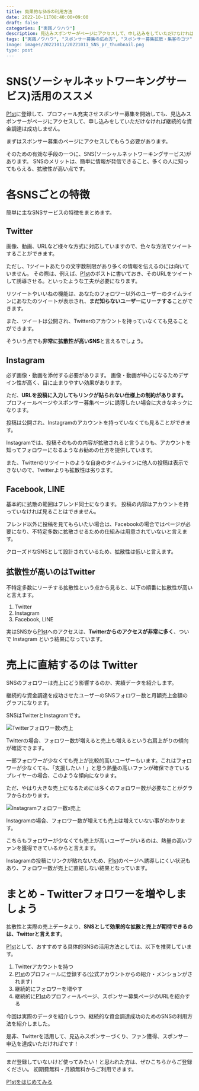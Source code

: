 ```yaml
---
title: 効果的なSNSの利用方法
date: 2022-10-11T08:40:00+09:00
draft: false
categories: ["実践ノウハウ"]
description: 見込みスポンサーがページにアクセスして、申し込みをしていただけなければ継続的な資金調達は成功しません。まずはスポンサー募集のページにアクセスしてもらう必要があります。実際の売上データを紹介しつつ、どのSNSを活用すべきなのか説明します。
tags: ["実践ノウハウ", "スポンサー募集の広め方", "スポンサー募集拡散・集客のコツ", パーソナルファンディング"]
image: images/20221011/20221011_SNS_pr_thumbnail.png
type: post
---
```


# SNS(ソーシャルネットワーキングサービス)活用のススメ

[P1st][p1st_site]に登録して、プロフィール充実させスポンサー募集を開始しても、見込みスポンサーがページにアクセスして、申し込みをしていただけなければ継続的な資金調達は成功しません。

まずはスポンサー募集のページにアクセスしてもらう必要があります。

そのための有効な手段の一つに、SNS(ソーシャルネットワーキングサービス)があります。
SNSのメリットは、簡単に情報が発信できること、多くの人に知ってもらえる、拡散性が高い点です。


# 各SNSごとの特徴

簡単に主なSNSサービスの特徴をまとめます。

## Twitter

<i style="font-size: 10rem;" class="fa-brands fa-twitter"></i>

画像、動画、URLなど様々な方式に対応していますので、色々な方法でツイートすることができます。

ただし、1ツイートあたりの文字数制限があり多くの情報を伝えるのには向いていません。
その際は、例えば、[P1st][p1st_site]のポストに書いておき、そのURLをツイートして誘導させる。といったような工夫が必要になります。

リツイートやいいねの機能は、あなたのフォロワー以外のユーザーのタイムラインにあなたのツイートが表示され、**まだ知らないユーザーにリーチする**ことができます。

また、ツイートは公開され、Twitterのアカウントを持っていなくても見ることができます。

そういう点でも**非常に拡散性が高いSNS**と言えるでしょう。

## Instagram

<i style="font-size: 10rem;" class="fa-brands fa-instagram"></i>

必ず画像・動画を添付する必要があります。
画像・動画が中心になるためデザイン性が高く、目に止まりやすい効果があります。

ただ、**URLを投稿に入力してもリンクが貼られない仕様上の制約があります。**
プロフィールページやスポンサー募集ページに誘導したい場合に大きなネックになります。

投稿は公開され、Instagramのアカウントを持っていなくても見ることができます。

Instagramでは、投稿そのものの内容が拡散されると言うよりも、アカウントを知ってフォロワーになるようなお勧めの仕方を提供しています。

また、Twitterのリツイートのような自身のタイムラインに他人の投稿は表示できないので、Twitterよりも拡散性は劣ります。


## Facebook, LINE

<i style="font-size: 10rem;" class="fa-brands fa-facebook"></i>
<i style="font-size: 10rem;" class="fa-brands fa-line"></i>

基本的に拡散の範囲はフレンド同士になります。
投稿の内容はアカウントを持っていなければ見ることはできません。

フレンド以外に投稿を見てもらいたい場合は、Facebookの場合ではページが必要になり、不特定多数に拡散させるための仕組みは用意されていないと言えます。

クローズドなSNSとして設計されているため、拡散性は低いと言えます。


## 拡散性が高いのはTwitter

不特定多数にリーチする拡散性という点から見ると、以下の順番に拡散性が高いと言えます。

1. Twitter
1. Instagram
1. Facebook, LINE

実はSNSから[P1st][p1st_site]へのアクセスは、**Twitterからのアクセスが非常に多く**、ついで Instagram という結果になっています。


# 売上に直結するのは Twitter

SNSのフォロワーは売上にどう影響するのか、実績データを紹介します。

継続的な資金調達を成功させたユーザーのSNSフォロワー数と月額売上金額のグラフになります。

SNSはTwitterとInstagramです。

![Twitterフォロワー数x売上](images/20221011/20221011_graph_twitter_followers.png)

Twitterの場合、フォロワー数が増えると売上も増えるという右肩上がりの傾向が確認できます。

一部フォロワーが少なくても売上が比較的高いユーザーもいます。これはフォロワーが少なくても、「支援したい！」と思う熱量の高いファンが確保できているプレイヤーの場合、このような傾向になります。

ただ、やはり大きな売上になるためには多くのフォロワー数が必要なことがグラフからわかります。


![Instagramフォロワー数x売上](images/20221011/20221011_graph_instagram_followers.png)


Instagramの場合、フォロワー数が増えても売上は増えていない事がわかります。

こちらもフォロワーが少なくても売上が高いユーザーがいるのは、熱量の高いファンを獲得できているからと言えます。

Instagramの投稿にリンクが貼れないため、[P1st][p1st_site]のページへ誘導しにくい状況もあり、フォロワー数が売上に直結しない結果となっています。


# まとめ - Twitterフォロワーを増やしましょう

拡散性と実際の売上データより、**SNSとして効果的な拡散と売上が期待できるのは、Twitterと言えます**。

[P1st][p1st_site]として、おすすめする具体的SNSの活用方法としては、以下を推奨しています。

1. Twitterアカウントを持つ
1. [P1st][p1st_site]のプロフィールに登録する(公式アカウントからの紹介・メンションがされます)
1. 継続的にフォロワーを増やす
1. 継続的に[P1st][p1st_site]のプロフィールページ、スポンサー募集ページのURLを紹介する


今回は実際のデータを紹介しつつ、継続的な資金調達成功のためのSNSの利用方法を紹介しました。

是非、Twitterを活用して、見込みスポンサーづくり、ファン獲得、スポンサー申込を達成いただければです！

<hr>

まだ登録していないけど使ってみたい！と思われた方は、ぜひこちらからご登録ください。
初期費無料・月額無料からご利用できます。

<a href="https://players1.st/">
  <div class="primary-button">
    P1stをはじめてみる
  </div>
</a>

[p1st_site]: https://players1.st
